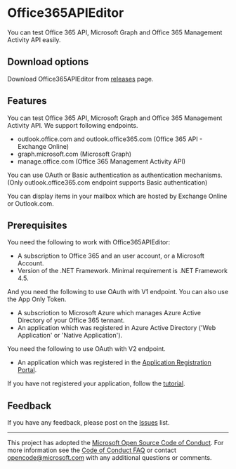 # Office365APIEditor

You can test Office 365 API, Microsoft Graph and Office 365 Management Activity API easily.

## Download options

Download Office365APIEditor from [releases](https://github.com/Microsoft/Office365APIEditor/releases) page.

## Features

You can test Office 365 API, Microsoft Graph and Office 365 Management Activity API. We support following endpoints.
- outlook.office.com and outlook.office365.com (Office 365 API - Exchange Online)
- graph.microsoft.com (Microsoft Graph)
- manage.office.com (Office 365 Management Activity API)

You can use OAuth or Basic authentication as authentication mechanisms. (Only outlook.office365.com endpoint supports Basic authentication)

You can display items in your mailbox which are hosted by Exchange Online or Outlook.com.

## Prerequisites

You need the following to work with Office365APIEditor:
- A subscription to Office 365 and an user account, or a Microsoft Account.
- Version of the .NET Framework. Minimal requirement is .NET Framework 4.5.

And you need the following to use OAuth with V1 endpoint. You can also use the App Only Token.

- A subscriotion to Microsoft Azure which manages Azure Active Directory of your Office 365 tennant.
- An application which was registered in Azure Active Directory ('Web Application' or 'Native Application').

You need the following to use OAuth with V2 endpoint.

- An application which was registered in the [Application Registration Portal](https://apps.dev.microsoft.com/).

If you have not registered your application, follow the [tutorial](/tutorials/How_to_register_a_V1_Web_application.md).

## Feedback

If you have any feedback, please post on the [Issues](https://github.com/Microsoft/Office365APIEditor/issues) list.

---
This project has adopted the [Microsoft Open Source Code of Conduct](https://opensource.microsoft.com/codeofconduct/). For more information see the [Code of Conduct FAQ](https://opensource.microsoft.com/codeofconduct/faq/) or contact [opencode@microsoft.com](mailto:opencode@microsoft.com) with any additional questions or comments.
